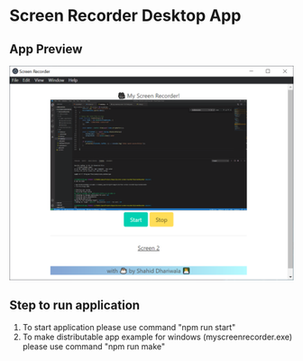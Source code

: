 
# Screen Recorder Desktop App

## App Preview
![ My Screen Recorder ](https://github.com/shahiddhariwala/electron-screen-recorder/blob/master/MyScreenRecorder/src/myscreenrecorder.PNG)


## Step to run application
1. To start application please use command "npm run start"
2. To make distributable app example for windows (myscreenrecorder.exe) please use command "npm run make"
